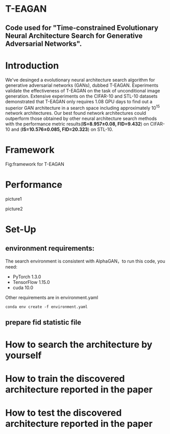 # T-EAGAN

## Code used for "Time-constrained Evolutionary Neural Architecture Search for Generative Adversarial Networks".

# Introduction
We've desinged a evolutionary neural architecture search algorithm for generative adversarial networks (GANs), dubbed T-EAGAN. Experiments validate the effectiveness of T-EAGAN on the task of unconditional image generation. Extensive experiments on the CIFAR-10 and STL-10 datasets demonstrated that T-EAGAN only requires 1.08 GPU days to find out a superior GAN architecture in a search space including approximately 10<sup>15</sup> network architectures. Our best found network architectures could outperform those obtained by other neural architecture search methods with the performance metric results(**IS=8.957±0.08, FID=9.432**) on CIFAR-10 and (**IS=10.576±0.085, FID=20.323**) on STL-10.

# Framework
Fig:framework for T-EAGAN

# Performance
<!-- 这是注释![](./picture/C10.png)  ![](./picture/S10.png) -->
picture1

picture2

# Set-Up 
## environment requirements:
The search environment is consistent with AlphaGAN，to run this code, you need:  
- PyTorch 1.3.0  
- TensorFlow 1.15.0  
- cuda 10.0  

Other requirements are in environment.yaml 

<!-- install code  -->
<pre><code>conda env create -f environment.yaml
</code></pre>

## prepare fid statistic file


# How to search the  architecture by yourself


# How to train the discovered architecture reported in the paper


# How to test the discovered architecture reported in the paper
